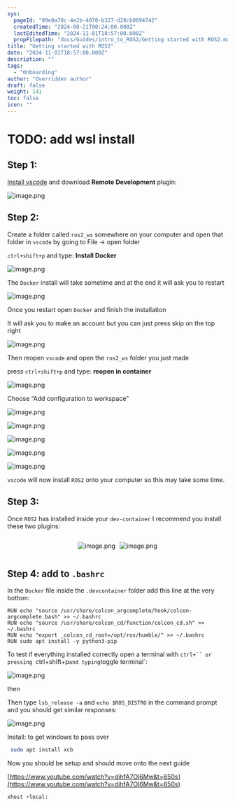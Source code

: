 ```yaml
---
sys:
  pageId: "89e0a78c-4e2b-4070-b327-d28cb0694742"
  createdTime: "2024-08-21T00:24:00.000Z"
  lastEditedTime: "2024-11-01T18:57:00.000Z"
  propFilepath: "docs/Guides/intro_to_ROS2/Getting started with ROS2.md"
title: "Getting started with ROS2"
date: "2024-11-01T18:57:00.000Z"
description: ""
tags:
  - "Onboarding"
author: "Overridden author"
draft: false
weight: 141
toc: false
icon: ""
---
```


# TODO: add wsl install

## Step 1:

[Install vscode](https://code.visualstudio.com/download) and download **Remote Development** plugin:

![image.png](https://prod-files-secure.s3.us-west-2.amazonaws.com/d518164a-d88e-44d1-a4ee-3adb3bd8bce0/efb52993-1881-4a40-b95e-6f020334f022/image.png?X-Amz-Algorithm=AWS4-HMAC-SHA256&X-Amz-Content-Sha256=UNSIGNED-PAYLOAD&X-Amz-Credential=ASIAZI2LB466UWT56PNX%2F20250206%2Fus-west-2%2Fs3%2Faws4_request&X-Amz-Date=20250206T110116Z&X-Amz-Expires=3600&X-Amz-Security-Token=IQoJb3JpZ2luX2VjEEEaCXVzLXdlc3QtMiJHMEUCIDQbQz4sqK75solkK7xHve0%2Bm88oqmOgT3Zs%2F6yGg9cZAiEA6AoRajyRsh0Q1lcZOiOKhjc3ikAOjPIHDiEJkWPOtw0q%2FwMIWhAAGgw2Mzc0MjMxODM4MDUiDPsixo0wZgsjynAJSircAzvVG8YC%2BXe5hIPL7t%2FQ88CLEJZLK4gumAsMVB4dUgb50METopmGSyupPWRTRg4xMJBV0eCWxrQ2smZG0%2Ff%2FccUkozzwfW7AJbxow0BmMM%2Ft2CJeUpxvuoyI3MtL3ugJGh8y1UbxPgGX8%2FWafhJYFZakI%2B%2Fa4QJahGqwKdBe7sk8qrg39gkI%2FjTnyPcInxyL7IVUUAKVOteYSxwmFeV0qxZmTK8b4jU%2BxsVxs3oxTkUJSr7BAkSTWGt5WUxu7UGI1mEIlGhPRLQjrI7w6DIXCWzBJF4PLdk6%2FeA3cxN2hxtW2s7DSXJZnR9I1zJmCHEhVg66BJqcwRVMtUbBxP96igj%2FFelHHq7k%2FM7iOMupCAkoB44n6B2zQsJGjlYRaLyEazf6eHx4C8BAAG6hT%2FR9wxS6hTPYFo7q43hD0LkTclWJCyYUaW6S%2BzTI3I4axN3XI%2BGV1fIHZvZjd95vUrwN7O3OPYn%2BQ1RXll3d21av219yrek9gZNLWMIn8KEmim1jdeaw4fnIE7q1vMTPZ5z328EESK0imGmyFNVdLO1AXML9NFQzmMihVnArqdpvHEf3%2FkXsPY3dhUieqCrQKfq9K3HZUQgBFdBOa9AU9wzuW%2FaWPHbBHmsnZjVsRTQqMI%2Ftkb0GOqUBhm2%2FwrvFwY%2FHc4NWKPC%2F%2F5FhKYUKQv4VM2LhbPF8lpIqyV2XE%2FM2j8T36zvjQhWuqHjGuhkWeyKxIM3elSJA2PT1lkBJVzuyKW3bHJospDv01f1iTM%2FsBpiFKZ9WstQbt6j10DuNnt2zXMHYIT796Wyv8Tm2a4NIdLeukFS5sFMX38LXFt8BVIqFbFwFJeXrTCOCyr6mDvU1P6UX%2Fg3gvH%2BUv11H&X-Amz-Signature=8a93c641ce8bd98b45d0a4642367f51103fb6f7f6a9040bb98216cf6cdf4e5c9&X-Amz-SignedHeaders=host&x-id=GetObject)

## Step 2:

Create a folder called `ros2_ws` somewhere on your computer and open that folder in `vscode` by going to File → open folder 

`ctrl+shift+p` and type: **Install Docker**

![image.png](https://prod-files-secure.s3.us-west-2.amazonaws.com/d518164a-d88e-44d1-a4ee-3adb3bd8bce0/2269dc0e-1cd5-47ff-bceb-c04ad9b2eab0/image.png?X-Amz-Algorithm=AWS4-HMAC-SHA256&X-Amz-Content-Sha256=UNSIGNED-PAYLOAD&X-Amz-Credential=ASIAZI2LB466UWT56PNX%2F20250206%2Fus-west-2%2Fs3%2Faws4_request&X-Amz-Date=20250206T110116Z&X-Amz-Expires=3600&X-Amz-Security-Token=IQoJb3JpZ2luX2VjEEEaCXVzLXdlc3QtMiJHMEUCIDQbQz4sqK75solkK7xHve0%2Bm88oqmOgT3Zs%2F6yGg9cZAiEA6AoRajyRsh0Q1lcZOiOKhjc3ikAOjPIHDiEJkWPOtw0q%2FwMIWhAAGgw2Mzc0MjMxODM4MDUiDPsixo0wZgsjynAJSircAzvVG8YC%2BXe5hIPL7t%2FQ88CLEJZLK4gumAsMVB4dUgb50METopmGSyupPWRTRg4xMJBV0eCWxrQ2smZG0%2Ff%2FccUkozzwfW7AJbxow0BmMM%2Ft2CJeUpxvuoyI3MtL3ugJGh8y1UbxPgGX8%2FWafhJYFZakI%2B%2Fa4QJahGqwKdBe7sk8qrg39gkI%2FjTnyPcInxyL7IVUUAKVOteYSxwmFeV0qxZmTK8b4jU%2BxsVxs3oxTkUJSr7BAkSTWGt5WUxu7UGI1mEIlGhPRLQjrI7w6DIXCWzBJF4PLdk6%2FeA3cxN2hxtW2s7DSXJZnR9I1zJmCHEhVg66BJqcwRVMtUbBxP96igj%2FFelHHq7k%2FM7iOMupCAkoB44n6B2zQsJGjlYRaLyEazf6eHx4C8BAAG6hT%2FR9wxS6hTPYFo7q43hD0LkTclWJCyYUaW6S%2BzTI3I4axN3XI%2BGV1fIHZvZjd95vUrwN7O3OPYn%2BQ1RXll3d21av219yrek9gZNLWMIn8KEmim1jdeaw4fnIE7q1vMTPZ5z328EESK0imGmyFNVdLO1AXML9NFQzmMihVnArqdpvHEf3%2FkXsPY3dhUieqCrQKfq9K3HZUQgBFdBOa9AU9wzuW%2FaWPHbBHmsnZjVsRTQqMI%2Ftkb0GOqUBhm2%2FwrvFwY%2FHc4NWKPC%2F%2F5FhKYUKQv4VM2LhbPF8lpIqyV2XE%2FM2j8T36zvjQhWuqHjGuhkWeyKxIM3elSJA2PT1lkBJVzuyKW3bHJospDv01f1iTM%2FsBpiFKZ9WstQbt6j10DuNnt2zXMHYIT796Wyv8Tm2a4NIdLeukFS5sFMX38LXFt8BVIqFbFwFJeXrTCOCyr6mDvU1P6UX%2Fg3gvH%2BUv11H&X-Amz-Signature=54d95bbb259e315fd0a7dfdec558b01d3f2c6c8bdec1b0c0a32610960b2e88ef&X-Amz-SignedHeaders=host&x-id=GetObject)

The `Docker` install will take sometime and at the end it will ask you to restart

![image.png](https://prod-files-secure.s3.us-west-2.amazonaws.com/d518164a-d88e-44d1-a4ee-3adb3bd8bce0/ed233f78-be33-4b1f-b89c-9c346c0e961e/image.png?X-Amz-Algorithm=AWS4-HMAC-SHA256&X-Amz-Content-Sha256=UNSIGNED-PAYLOAD&X-Amz-Credential=ASIAZI2LB466UWT56PNX%2F20250206%2Fus-west-2%2Fs3%2Faws4_request&X-Amz-Date=20250206T110116Z&X-Amz-Expires=3600&X-Amz-Security-Token=IQoJb3JpZ2luX2VjEEEaCXVzLXdlc3QtMiJHMEUCIDQbQz4sqK75solkK7xHve0%2Bm88oqmOgT3Zs%2F6yGg9cZAiEA6AoRajyRsh0Q1lcZOiOKhjc3ikAOjPIHDiEJkWPOtw0q%2FwMIWhAAGgw2Mzc0MjMxODM4MDUiDPsixo0wZgsjynAJSircAzvVG8YC%2BXe5hIPL7t%2FQ88CLEJZLK4gumAsMVB4dUgb50METopmGSyupPWRTRg4xMJBV0eCWxrQ2smZG0%2Ff%2FccUkozzwfW7AJbxow0BmMM%2Ft2CJeUpxvuoyI3MtL3ugJGh8y1UbxPgGX8%2FWafhJYFZakI%2B%2Fa4QJahGqwKdBe7sk8qrg39gkI%2FjTnyPcInxyL7IVUUAKVOteYSxwmFeV0qxZmTK8b4jU%2BxsVxs3oxTkUJSr7BAkSTWGt5WUxu7UGI1mEIlGhPRLQjrI7w6DIXCWzBJF4PLdk6%2FeA3cxN2hxtW2s7DSXJZnR9I1zJmCHEhVg66BJqcwRVMtUbBxP96igj%2FFelHHq7k%2FM7iOMupCAkoB44n6B2zQsJGjlYRaLyEazf6eHx4C8BAAG6hT%2FR9wxS6hTPYFo7q43hD0LkTclWJCyYUaW6S%2BzTI3I4axN3XI%2BGV1fIHZvZjd95vUrwN7O3OPYn%2BQ1RXll3d21av219yrek9gZNLWMIn8KEmim1jdeaw4fnIE7q1vMTPZ5z328EESK0imGmyFNVdLO1AXML9NFQzmMihVnArqdpvHEf3%2FkXsPY3dhUieqCrQKfq9K3HZUQgBFdBOa9AU9wzuW%2FaWPHbBHmsnZjVsRTQqMI%2Ftkb0GOqUBhm2%2FwrvFwY%2FHc4NWKPC%2F%2F5FhKYUKQv4VM2LhbPF8lpIqyV2XE%2FM2j8T36zvjQhWuqHjGuhkWeyKxIM3elSJA2PT1lkBJVzuyKW3bHJospDv01f1iTM%2FsBpiFKZ9WstQbt6j10DuNnt2zXMHYIT796Wyv8Tm2a4NIdLeukFS5sFMX38LXFt8BVIqFbFwFJeXrTCOCyr6mDvU1P6UX%2Fg3gvH%2BUv11H&X-Amz-Signature=6f04ddd1b77d59d082ae083ce4d3c2e4119e6aa9a4acd204d1dd54483a5f854d&X-Amz-SignedHeaders=host&x-id=GetObject)

Once you restart open `Docker` and finish the installation

It will ask you to make an account but you can just press skip on the top right

![image.png](https://prod-files-secure.s3.us-west-2.amazonaws.com/d518164a-d88e-44d1-a4ee-3adb3bd8bce0/21010ad9-1659-4fd9-9f59-9932a09b2a3d/image.png?X-Amz-Algorithm=AWS4-HMAC-SHA256&X-Amz-Content-Sha256=UNSIGNED-PAYLOAD&X-Amz-Credential=ASIAZI2LB466UWT56PNX%2F20250206%2Fus-west-2%2Fs3%2Faws4_request&X-Amz-Date=20250206T110116Z&X-Amz-Expires=3600&X-Amz-Security-Token=IQoJb3JpZ2luX2VjEEEaCXVzLXdlc3QtMiJHMEUCIDQbQz4sqK75solkK7xHve0%2Bm88oqmOgT3Zs%2F6yGg9cZAiEA6AoRajyRsh0Q1lcZOiOKhjc3ikAOjPIHDiEJkWPOtw0q%2FwMIWhAAGgw2Mzc0MjMxODM4MDUiDPsixo0wZgsjynAJSircAzvVG8YC%2BXe5hIPL7t%2FQ88CLEJZLK4gumAsMVB4dUgb50METopmGSyupPWRTRg4xMJBV0eCWxrQ2smZG0%2Ff%2FccUkozzwfW7AJbxow0BmMM%2Ft2CJeUpxvuoyI3MtL3ugJGh8y1UbxPgGX8%2FWafhJYFZakI%2B%2Fa4QJahGqwKdBe7sk8qrg39gkI%2FjTnyPcInxyL7IVUUAKVOteYSxwmFeV0qxZmTK8b4jU%2BxsVxs3oxTkUJSr7BAkSTWGt5WUxu7UGI1mEIlGhPRLQjrI7w6DIXCWzBJF4PLdk6%2FeA3cxN2hxtW2s7DSXJZnR9I1zJmCHEhVg66BJqcwRVMtUbBxP96igj%2FFelHHq7k%2FM7iOMupCAkoB44n6B2zQsJGjlYRaLyEazf6eHx4C8BAAG6hT%2FR9wxS6hTPYFo7q43hD0LkTclWJCyYUaW6S%2BzTI3I4axN3XI%2BGV1fIHZvZjd95vUrwN7O3OPYn%2BQ1RXll3d21av219yrek9gZNLWMIn8KEmim1jdeaw4fnIE7q1vMTPZ5z328EESK0imGmyFNVdLO1AXML9NFQzmMihVnArqdpvHEf3%2FkXsPY3dhUieqCrQKfq9K3HZUQgBFdBOa9AU9wzuW%2FaWPHbBHmsnZjVsRTQqMI%2Ftkb0GOqUBhm2%2FwrvFwY%2FHc4NWKPC%2F%2F5FhKYUKQv4VM2LhbPF8lpIqyV2XE%2FM2j8T36zvjQhWuqHjGuhkWeyKxIM3elSJA2PT1lkBJVzuyKW3bHJospDv01f1iTM%2FsBpiFKZ9WstQbt6j10DuNnt2zXMHYIT796Wyv8Tm2a4NIdLeukFS5sFMX38LXFt8BVIqFbFwFJeXrTCOCyr6mDvU1P6UX%2Fg3gvH%2BUv11H&X-Amz-Signature=066a58e7f0a3a5cec279f1d0062d8fcad966f48ef6f672dd2335daaca0b7786e&X-Amz-SignedHeaders=host&x-id=GetObject)

Then reopen `vscode` and open the `ros2_ws` folder you just made

press `ctrl+shift+p` and type: **reopen in container**

![image.png](https://prod-files-secure.s3.us-west-2.amazonaws.com/d518164a-d88e-44d1-a4ee-3adb3bd8bce0/4e93b8c2-41ad-488c-8095-c74205196118/image.png?X-Amz-Algorithm=AWS4-HMAC-SHA256&X-Amz-Content-Sha256=UNSIGNED-PAYLOAD&X-Amz-Credential=ASIAZI2LB466UWT56PNX%2F20250206%2Fus-west-2%2Fs3%2Faws4_request&X-Amz-Date=20250206T110116Z&X-Amz-Expires=3600&X-Amz-Security-Token=IQoJb3JpZ2luX2VjEEEaCXVzLXdlc3QtMiJHMEUCIDQbQz4sqK75solkK7xHve0%2Bm88oqmOgT3Zs%2F6yGg9cZAiEA6AoRajyRsh0Q1lcZOiOKhjc3ikAOjPIHDiEJkWPOtw0q%2FwMIWhAAGgw2Mzc0MjMxODM4MDUiDPsixo0wZgsjynAJSircAzvVG8YC%2BXe5hIPL7t%2FQ88CLEJZLK4gumAsMVB4dUgb50METopmGSyupPWRTRg4xMJBV0eCWxrQ2smZG0%2Ff%2FccUkozzwfW7AJbxow0BmMM%2Ft2CJeUpxvuoyI3MtL3ugJGh8y1UbxPgGX8%2FWafhJYFZakI%2B%2Fa4QJahGqwKdBe7sk8qrg39gkI%2FjTnyPcInxyL7IVUUAKVOteYSxwmFeV0qxZmTK8b4jU%2BxsVxs3oxTkUJSr7BAkSTWGt5WUxu7UGI1mEIlGhPRLQjrI7w6DIXCWzBJF4PLdk6%2FeA3cxN2hxtW2s7DSXJZnR9I1zJmCHEhVg66BJqcwRVMtUbBxP96igj%2FFelHHq7k%2FM7iOMupCAkoB44n6B2zQsJGjlYRaLyEazf6eHx4C8BAAG6hT%2FR9wxS6hTPYFo7q43hD0LkTclWJCyYUaW6S%2BzTI3I4axN3XI%2BGV1fIHZvZjd95vUrwN7O3OPYn%2BQ1RXll3d21av219yrek9gZNLWMIn8KEmim1jdeaw4fnIE7q1vMTPZ5z328EESK0imGmyFNVdLO1AXML9NFQzmMihVnArqdpvHEf3%2FkXsPY3dhUieqCrQKfq9K3HZUQgBFdBOa9AU9wzuW%2FaWPHbBHmsnZjVsRTQqMI%2Ftkb0GOqUBhm2%2FwrvFwY%2FHc4NWKPC%2F%2F5FhKYUKQv4VM2LhbPF8lpIqyV2XE%2FM2j8T36zvjQhWuqHjGuhkWeyKxIM3elSJA2PT1lkBJVzuyKW3bHJospDv01f1iTM%2FsBpiFKZ9WstQbt6j10DuNnt2zXMHYIT796Wyv8Tm2a4NIdLeukFS5sFMX38LXFt8BVIqFbFwFJeXrTCOCyr6mDvU1P6UX%2Fg3gvH%2BUv11H&X-Amz-Signature=fca14a34b1a2e4a1921cbae0ba5bd494b1e1c33eaef7534bf9dc28c1e07781ca&X-Amz-SignedHeaders=host&x-id=GetObject)

Choose “Add configuration to workspace”

![image.png](https://prod-files-secure.s3.us-west-2.amazonaws.com/d518164a-d88e-44d1-a4ee-3adb3bd8bce0/9560b282-5060-4989-ba37-97e7b2c22476/image.png?X-Amz-Algorithm=AWS4-HMAC-SHA256&X-Amz-Content-Sha256=UNSIGNED-PAYLOAD&X-Amz-Credential=ASIAZI2LB466UWT56PNX%2F20250206%2Fus-west-2%2Fs3%2Faws4_request&X-Amz-Date=20250206T110116Z&X-Amz-Expires=3600&X-Amz-Security-Token=IQoJb3JpZ2luX2VjEEEaCXVzLXdlc3QtMiJHMEUCIDQbQz4sqK75solkK7xHve0%2Bm88oqmOgT3Zs%2F6yGg9cZAiEA6AoRajyRsh0Q1lcZOiOKhjc3ikAOjPIHDiEJkWPOtw0q%2FwMIWhAAGgw2Mzc0MjMxODM4MDUiDPsixo0wZgsjynAJSircAzvVG8YC%2BXe5hIPL7t%2FQ88CLEJZLK4gumAsMVB4dUgb50METopmGSyupPWRTRg4xMJBV0eCWxrQ2smZG0%2Ff%2FccUkozzwfW7AJbxow0BmMM%2Ft2CJeUpxvuoyI3MtL3ugJGh8y1UbxPgGX8%2FWafhJYFZakI%2B%2Fa4QJahGqwKdBe7sk8qrg39gkI%2FjTnyPcInxyL7IVUUAKVOteYSxwmFeV0qxZmTK8b4jU%2BxsVxs3oxTkUJSr7BAkSTWGt5WUxu7UGI1mEIlGhPRLQjrI7w6DIXCWzBJF4PLdk6%2FeA3cxN2hxtW2s7DSXJZnR9I1zJmCHEhVg66BJqcwRVMtUbBxP96igj%2FFelHHq7k%2FM7iOMupCAkoB44n6B2zQsJGjlYRaLyEazf6eHx4C8BAAG6hT%2FR9wxS6hTPYFo7q43hD0LkTclWJCyYUaW6S%2BzTI3I4axN3XI%2BGV1fIHZvZjd95vUrwN7O3OPYn%2BQ1RXll3d21av219yrek9gZNLWMIn8KEmim1jdeaw4fnIE7q1vMTPZ5z328EESK0imGmyFNVdLO1AXML9NFQzmMihVnArqdpvHEf3%2FkXsPY3dhUieqCrQKfq9K3HZUQgBFdBOa9AU9wzuW%2FaWPHbBHmsnZjVsRTQqMI%2Ftkb0GOqUBhm2%2FwrvFwY%2FHc4NWKPC%2F%2F5FhKYUKQv4VM2LhbPF8lpIqyV2XE%2FM2j8T36zvjQhWuqHjGuhkWeyKxIM3elSJA2PT1lkBJVzuyKW3bHJospDv01f1iTM%2FsBpiFKZ9WstQbt6j10DuNnt2zXMHYIT796Wyv8Tm2a4NIdLeukFS5sFMX38LXFt8BVIqFbFwFJeXrTCOCyr6mDvU1P6UX%2Fg3gvH%2BUv11H&X-Amz-Signature=6c653cbf0498bca9ce870280586869092ddac87e2736dd8701470a3070550e57&X-Amz-SignedHeaders=host&x-id=GetObject)

![image.png](https://prod-files-secure.s3.us-west-2.amazonaws.com/d518164a-d88e-44d1-a4ee-3adb3bd8bce0/2ee63f81-886b-48e8-a553-dc6e5eac99e4/image.png?X-Amz-Algorithm=AWS4-HMAC-SHA256&X-Amz-Content-Sha256=UNSIGNED-PAYLOAD&X-Amz-Credential=ASIAZI2LB466UWT56PNX%2F20250206%2Fus-west-2%2Fs3%2Faws4_request&X-Amz-Date=20250206T110116Z&X-Amz-Expires=3600&X-Amz-Security-Token=IQoJb3JpZ2luX2VjEEEaCXVzLXdlc3QtMiJHMEUCIDQbQz4sqK75solkK7xHve0%2Bm88oqmOgT3Zs%2F6yGg9cZAiEA6AoRajyRsh0Q1lcZOiOKhjc3ikAOjPIHDiEJkWPOtw0q%2FwMIWhAAGgw2Mzc0MjMxODM4MDUiDPsixo0wZgsjynAJSircAzvVG8YC%2BXe5hIPL7t%2FQ88CLEJZLK4gumAsMVB4dUgb50METopmGSyupPWRTRg4xMJBV0eCWxrQ2smZG0%2Ff%2FccUkozzwfW7AJbxow0BmMM%2Ft2CJeUpxvuoyI3MtL3ugJGh8y1UbxPgGX8%2FWafhJYFZakI%2B%2Fa4QJahGqwKdBe7sk8qrg39gkI%2FjTnyPcInxyL7IVUUAKVOteYSxwmFeV0qxZmTK8b4jU%2BxsVxs3oxTkUJSr7BAkSTWGt5WUxu7UGI1mEIlGhPRLQjrI7w6DIXCWzBJF4PLdk6%2FeA3cxN2hxtW2s7DSXJZnR9I1zJmCHEhVg66BJqcwRVMtUbBxP96igj%2FFelHHq7k%2FM7iOMupCAkoB44n6B2zQsJGjlYRaLyEazf6eHx4C8BAAG6hT%2FR9wxS6hTPYFo7q43hD0LkTclWJCyYUaW6S%2BzTI3I4axN3XI%2BGV1fIHZvZjd95vUrwN7O3OPYn%2BQ1RXll3d21av219yrek9gZNLWMIn8KEmim1jdeaw4fnIE7q1vMTPZ5z328EESK0imGmyFNVdLO1AXML9NFQzmMihVnArqdpvHEf3%2FkXsPY3dhUieqCrQKfq9K3HZUQgBFdBOa9AU9wzuW%2FaWPHbBHmsnZjVsRTQqMI%2Ftkb0GOqUBhm2%2FwrvFwY%2FHc4NWKPC%2F%2F5FhKYUKQv4VM2LhbPF8lpIqyV2XE%2FM2j8T36zvjQhWuqHjGuhkWeyKxIM3elSJA2PT1lkBJVzuyKW3bHJospDv01f1iTM%2FsBpiFKZ9WstQbt6j10DuNnt2zXMHYIT796Wyv8Tm2a4NIdLeukFS5sFMX38LXFt8BVIqFbFwFJeXrTCOCyr6mDvU1P6UX%2Fg3gvH%2BUv11H&X-Amz-Signature=3a962466e8c5c59c8dd15498895f46302aaf797256bafbe83499c770bd92c56a&X-Amz-SignedHeaders=host&x-id=GetObject)

![image.png](https://prod-files-secure.s3.us-west-2.amazonaws.com/d518164a-d88e-44d1-a4ee-3adb3bd8bce0/ae1580b2-b048-407e-aed9-b584224a7a04/image.png?X-Amz-Algorithm=AWS4-HMAC-SHA256&X-Amz-Content-Sha256=UNSIGNED-PAYLOAD&X-Amz-Credential=ASIAZI2LB466UWT56PNX%2F20250206%2Fus-west-2%2Fs3%2Faws4_request&X-Amz-Date=20250206T110116Z&X-Amz-Expires=3600&X-Amz-Security-Token=IQoJb3JpZ2luX2VjEEEaCXVzLXdlc3QtMiJHMEUCIDQbQz4sqK75solkK7xHve0%2Bm88oqmOgT3Zs%2F6yGg9cZAiEA6AoRajyRsh0Q1lcZOiOKhjc3ikAOjPIHDiEJkWPOtw0q%2FwMIWhAAGgw2Mzc0MjMxODM4MDUiDPsixo0wZgsjynAJSircAzvVG8YC%2BXe5hIPL7t%2FQ88CLEJZLK4gumAsMVB4dUgb50METopmGSyupPWRTRg4xMJBV0eCWxrQ2smZG0%2Ff%2FccUkozzwfW7AJbxow0BmMM%2Ft2CJeUpxvuoyI3MtL3ugJGh8y1UbxPgGX8%2FWafhJYFZakI%2B%2Fa4QJahGqwKdBe7sk8qrg39gkI%2FjTnyPcInxyL7IVUUAKVOteYSxwmFeV0qxZmTK8b4jU%2BxsVxs3oxTkUJSr7BAkSTWGt5WUxu7UGI1mEIlGhPRLQjrI7w6DIXCWzBJF4PLdk6%2FeA3cxN2hxtW2s7DSXJZnR9I1zJmCHEhVg66BJqcwRVMtUbBxP96igj%2FFelHHq7k%2FM7iOMupCAkoB44n6B2zQsJGjlYRaLyEazf6eHx4C8BAAG6hT%2FR9wxS6hTPYFo7q43hD0LkTclWJCyYUaW6S%2BzTI3I4axN3XI%2BGV1fIHZvZjd95vUrwN7O3OPYn%2BQ1RXll3d21av219yrek9gZNLWMIn8KEmim1jdeaw4fnIE7q1vMTPZ5z328EESK0imGmyFNVdLO1AXML9NFQzmMihVnArqdpvHEf3%2FkXsPY3dhUieqCrQKfq9K3HZUQgBFdBOa9AU9wzuW%2FaWPHbBHmsnZjVsRTQqMI%2Ftkb0GOqUBhm2%2FwrvFwY%2FHc4NWKPC%2F%2F5FhKYUKQv4VM2LhbPF8lpIqyV2XE%2FM2j8T36zvjQhWuqHjGuhkWeyKxIM3elSJA2PT1lkBJVzuyKW3bHJospDv01f1iTM%2FsBpiFKZ9WstQbt6j10DuNnt2zXMHYIT796Wyv8Tm2a4NIdLeukFS5sFMX38LXFt8BVIqFbFwFJeXrTCOCyr6mDvU1P6UX%2Fg3gvH%2BUv11H&X-Amz-Signature=3ab6839bc78193e4fc312f9251cb9f3579f4c65dbe48e6f6a9bc9c11118f04fc&X-Amz-SignedHeaders=host&x-id=GetObject)

![image.png](https://prod-files-secure.s3.us-west-2.amazonaws.com/d518164a-d88e-44d1-a4ee-3adb3bd8bce0/53255b28-f75e-430f-b9e3-c0ac8577e42b/image.png?X-Amz-Algorithm=AWS4-HMAC-SHA256&X-Amz-Content-Sha256=UNSIGNED-PAYLOAD&X-Amz-Credential=ASIAZI2LB466UWT56PNX%2F20250206%2Fus-west-2%2Fs3%2Faws4_request&X-Amz-Date=20250206T110116Z&X-Amz-Expires=3600&X-Amz-Security-Token=IQoJb3JpZ2luX2VjEEEaCXVzLXdlc3QtMiJHMEUCIDQbQz4sqK75solkK7xHve0%2Bm88oqmOgT3Zs%2F6yGg9cZAiEA6AoRajyRsh0Q1lcZOiOKhjc3ikAOjPIHDiEJkWPOtw0q%2FwMIWhAAGgw2Mzc0MjMxODM4MDUiDPsixo0wZgsjynAJSircAzvVG8YC%2BXe5hIPL7t%2FQ88CLEJZLK4gumAsMVB4dUgb50METopmGSyupPWRTRg4xMJBV0eCWxrQ2smZG0%2Ff%2FccUkozzwfW7AJbxow0BmMM%2Ft2CJeUpxvuoyI3MtL3ugJGh8y1UbxPgGX8%2FWafhJYFZakI%2B%2Fa4QJahGqwKdBe7sk8qrg39gkI%2FjTnyPcInxyL7IVUUAKVOteYSxwmFeV0qxZmTK8b4jU%2BxsVxs3oxTkUJSr7BAkSTWGt5WUxu7UGI1mEIlGhPRLQjrI7w6DIXCWzBJF4PLdk6%2FeA3cxN2hxtW2s7DSXJZnR9I1zJmCHEhVg66BJqcwRVMtUbBxP96igj%2FFelHHq7k%2FM7iOMupCAkoB44n6B2zQsJGjlYRaLyEazf6eHx4C8BAAG6hT%2FR9wxS6hTPYFo7q43hD0LkTclWJCyYUaW6S%2BzTI3I4axN3XI%2BGV1fIHZvZjd95vUrwN7O3OPYn%2BQ1RXll3d21av219yrek9gZNLWMIn8KEmim1jdeaw4fnIE7q1vMTPZ5z328EESK0imGmyFNVdLO1AXML9NFQzmMihVnArqdpvHEf3%2FkXsPY3dhUieqCrQKfq9K3HZUQgBFdBOa9AU9wzuW%2FaWPHbBHmsnZjVsRTQqMI%2Ftkb0GOqUBhm2%2FwrvFwY%2FHc4NWKPC%2F%2F5FhKYUKQv4VM2LhbPF8lpIqyV2XE%2FM2j8T36zvjQhWuqHjGuhkWeyKxIM3elSJA2PT1lkBJVzuyKW3bHJospDv01f1iTM%2FsBpiFKZ9WstQbt6j10DuNnt2zXMHYIT796Wyv8Tm2a4NIdLeukFS5sFMX38LXFt8BVIqFbFwFJeXrTCOCyr6mDvU1P6UX%2Fg3gvH%2BUv11H&X-Amz-Signature=74c0ed4832ab95a71dc9fe4aff014b32b08fa94c91459e2f925fdb5c3486bfca&X-Amz-SignedHeaders=host&x-id=GetObject)

![image.png](https://prod-files-secure.s3.us-west-2.amazonaws.com/d518164a-d88e-44d1-a4ee-3adb3bd8bce0/7c562767-5af9-4ffb-97d1-327bcdf4ee00/image.png?X-Amz-Algorithm=AWS4-HMAC-SHA256&X-Amz-Content-Sha256=UNSIGNED-PAYLOAD&X-Amz-Credential=ASIAZI2LB466UWT56PNX%2F20250206%2Fus-west-2%2Fs3%2Faws4_request&X-Amz-Date=20250206T110116Z&X-Amz-Expires=3600&X-Amz-Security-Token=IQoJb3JpZ2luX2VjEEEaCXVzLXdlc3QtMiJHMEUCIDQbQz4sqK75solkK7xHve0%2Bm88oqmOgT3Zs%2F6yGg9cZAiEA6AoRajyRsh0Q1lcZOiOKhjc3ikAOjPIHDiEJkWPOtw0q%2FwMIWhAAGgw2Mzc0MjMxODM4MDUiDPsixo0wZgsjynAJSircAzvVG8YC%2BXe5hIPL7t%2FQ88CLEJZLK4gumAsMVB4dUgb50METopmGSyupPWRTRg4xMJBV0eCWxrQ2smZG0%2Ff%2FccUkozzwfW7AJbxow0BmMM%2Ft2CJeUpxvuoyI3MtL3ugJGh8y1UbxPgGX8%2FWafhJYFZakI%2B%2Fa4QJahGqwKdBe7sk8qrg39gkI%2FjTnyPcInxyL7IVUUAKVOteYSxwmFeV0qxZmTK8b4jU%2BxsVxs3oxTkUJSr7BAkSTWGt5WUxu7UGI1mEIlGhPRLQjrI7w6DIXCWzBJF4PLdk6%2FeA3cxN2hxtW2s7DSXJZnR9I1zJmCHEhVg66BJqcwRVMtUbBxP96igj%2FFelHHq7k%2FM7iOMupCAkoB44n6B2zQsJGjlYRaLyEazf6eHx4C8BAAG6hT%2FR9wxS6hTPYFo7q43hD0LkTclWJCyYUaW6S%2BzTI3I4axN3XI%2BGV1fIHZvZjd95vUrwN7O3OPYn%2BQ1RXll3d21av219yrek9gZNLWMIn8KEmim1jdeaw4fnIE7q1vMTPZ5z328EESK0imGmyFNVdLO1AXML9NFQzmMihVnArqdpvHEf3%2FkXsPY3dhUieqCrQKfq9K3HZUQgBFdBOa9AU9wzuW%2FaWPHbBHmsnZjVsRTQqMI%2Ftkb0GOqUBhm2%2FwrvFwY%2FHc4NWKPC%2F%2F5FhKYUKQv4VM2LhbPF8lpIqyV2XE%2FM2j8T36zvjQhWuqHjGuhkWeyKxIM3elSJA2PT1lkBJVzuyKW3bHJospDv01f1iTM%2FsBpiFKZ9WstQbt6j10DuNnt2zXMHYIT796Wyv8Tm2a4NIdLeukFS5sFMX38LXFt8BVIqFbFwFJeXrTCOCyr6mDvU1P6UX%2Fg3gvH%2BUv11H&X-Amz-Signature=3d4b2bf2f68432b19dc4bf2e079aac1a3d7e1f01cc6b0974718995289140fb1a&X-Amz-SignedHeaders=host&x-id=GetObject)

`vscode` will now install `ROS2` onto your computer so this may take some time.

## Step 3:

Once `ROS2` has installed inside your `dev-container` I recommend you install these two plugins:

<div style="display: flex;flex-direction: row; column-gap:10px; max-width: 630px;justify-content: center;">
<div>

![image.png](https://prod-files-secure.s3.us-west-2.amazonaws.com/d518164a-d88e-44d1-a4ee-3adb3bd8bce0/3fc3d550-5a54-4ba1-ba6b-faa01cdb7369/image.png?X-Amz-Algorithm=AWS4-HMAC-SHA256&X-Amz-Content-Sha256=UNSIGNED-PAYLOAD&X-Amz-Credential=ASIAZI2LB46647FS4VP6%2F20250206%2Fus-west-2%2Fs3%2Faws4_request&X-Amz-Date=20250206T110118Z&X-Amz-Expires=3600&X-Amz-Security-Token=IQoJb3JpZ2luX2VjEEEaCXVzLXdlc3QtMiJGMEQCIEZF248tbpwpAAfCAWUgAPTaUqog8728izhVlAvnwNkBAiAccopSI%2FV3C4Ph%2B0l62UDPnlrFU22WlR8AdxV154U4OSr%2FAwhaEAAaDDYzNzQyMzE4MzgwNSIM3cWIFUFTvg3rUEDTKtwDSYMr61HDEQCdL67X5gg3CT2bK75FrXdTOY3WX0wjt3nxn6OKJa53I3BtZfH5RS%2Fy0h6g9xKxKF3Jvesp%2BiIV3ylSDMcV1LZo8C4ilwiu%2F0m8%2FnOFQ2awyPYRr8Mocl6jA%2FzlCKfLkaTHwQnAmBgqyJhxQ8olowhHlDl0M8CgwGMQphv4JY0xlrYwoUF6RLzp%2FIaicUtLkI0W89llQGI%2BrN4GQtNxrcqhbn90krUFMhAyZgFMiJ9IAhUnDXHjwaaqXXlrQHPvkila80rsIde8ynkmtoIczll3a44iP16Bjmpc0kEGbwWdxXfOfX44jFxDXVPJF0VPt8T8dLNzUhvjNsulo6%2FvTxxUVNMnpBSenZa6%2F17EXbTDZ0hYKxRg3jSQOzadVRoFx8knLV%2Fh%2BhD4IaXzT%2F%2Bj9verplMkVM0o4pIqNdwJpjNFGy0e%2FM7Pfi3bsa3xLgtEZifCNu0XYgliGdqOVpU53WUYzzj%2B8SzU0HlXEqYMxDlgymJ9%2BZaAPs5bwOAi6ZU105B1wLvJrpxyTsGIe2eJrWQDTPUdLtAHrlv09E4rlbEs4%2FQw7YcTa08TIRnst%2FUkLa5AK3EbSOUsduUOkqGRqhfGTWNRqCpNvFDaKX6Zbrau0zDkTkowhO2RvQY6pgE2PiRtO9Y%2BTh29xhdMuogl3HWvsXJb0tPqIAwT7TgLHSqG8YAwClFJUry728KEqbF1TZyrbm%2B8ugKRd7GUGlOFlYe%2Fr5zw0BxDaEaa%2FoKwUeE9kGK6l6PB6V36Yl6bjWljP%2BTpVBVtTfiG3d3d8D8gsH22g2OKskpT6KBPBkWbsP2H6wI2JNGXVb%2BW82G%2BayuzIB4sjo2iArOZHkjArHKeK1ZLpu72&X-Amz-Signature=e2acb15501375b26c2637fe6f0dce409c01ac1af7d7384ca33769eb0d441e900&X-Amz-SignedHeaders=host&x-id=GetObject)

</div>
<div>

![image.png](https://prod-files-secure.s3.us-west-2.amazonaws.com/d518164a-d88e-44d1-a4ee-3adb3bd8bce0/d994cc66-13c2-4093-a5a3-f84cf4601a82/image.png?X-Amz-Algorithm=AWS4-HMAC-SHA256&X-Amz-Content-Sha256=UNSIGNED-PAYLOAD&X-Amz-Credential=ASIAZI2LB466QUMZ46MU%2F20250206%2Fus-west-2%2Fs3%2Faws4_request&X-Amz-Date=20250206T110119Z&X-Amz-Expires=3600&X-Amz-Security-Token=IQoJb3JpZ2luX2VjEEEaCXVzLXdlc3QtMiJHMEUCIFoIWz0Zxhsa0RhLMwCbbrx9rZuTGsRc3N1SaPrOEocNAiEAnbRWwV3CtJKNXCYXQUHgmAGyfPa8W%2FERvMa5FYIz3yAq%2FwMIWhAAGgw2Mzc0MjMxODM4MDUiDHxQWZJug9FiD5uMeircA0RaACQhXzCfNDRdu37TpKwBFW10c14C%2Fm1936g2wOu%2BKLE4AdDPnOWMkmleeJ7kkqBeUgg3C2O2%2FWX4RVgLP9TmOGUSGCpt%2Bal6rCMceHN4BEoY22DEpekFQuiw41zr3kLd6UcbLjAuZPY%2FblqAHzH%2FpSBJkF%2BiqSStL3IcsAnuHQd2NnzeNhOd%2F7GdgPWbQHZb52qmubYJIUhTn4T21Sksdvq2j0wRDf8AwbR47mu8du5bBLoXF1wWQNGLzWbKzYAeGml7GQn%2FYpK40iw6vESUXDcvTMJena8qOjLiOy9D5N0XZQJ%2FgfetLkCrQM82sAjrwYLT45d5LrtXwzXrVslwRF%2BaJ6lHYt2pqN3b6guPe6s8K0enIrHcgiSnsWXLVOo6JeFaNZ3zIBYGXVhrj1sVBOes75%2B0XyH28JsM3WXGlJnzHlZviKDOXmZBeWqoUIw13%2B0%2FObmQdap6JuuDI3goJhdmlC%2F9A9M%2FPF1GRSn1IyVaAZ55%2BtsPnDbV21a%2BEVs%2BSFEbO4QtwRDJBX22fqjU%2BjNj9YywuMLpVBNCaNALMqv0cHCyRWIx%2BlWdnYUKKZ0ZnL1cerWJLeO09UeAOuJ9XzWgLnkhcqjARfA1xScV4bu%2FBzIErvlizNcEMJjtkb0GOqUB4liVkA3%2FmBJO3tNrb%2FWTRu21eoCViW%2BlkErvm2jFkPJGPz7ah%2BxKvwL2EJ5TZ89hL49vx2p9Z3IccZT5ltyICr88ti2PooDVvy8IiXh3zL8cblsFX8wn3Mm%2B%2BTHo4i97qq%2Fm53oDNfib72Odq34JJw7bF%2B7u93zzOtFqZSkYzNbblVNXRJuqPyqF6OK2ZnDPOJvpoZPCEVMYR7TMRADoAQEiww6N&X-Amz-Signature=48d49a1c4bf64e5f821cc932f30b2d636eda7788d07dea36dba1624a4e705c61&X-Amz-SignedHeaders=host&x-id=GetObject)

</div>
</div>

## Step 4: add to `.bashrc`

In the `Docker` file inside the `.devcontainer` folder add this line at the very bottom: 

```docker
RUN echo "source /usr/share/colcon_argcomplete/hook/colcon-argcomplete.bash" >> ~/.bashrc
RUN echo "source /usr/share/colcon_cd/function/colcon_cd.sh" >> ~/.bashrc
RUN echo "export _colcon_cd_root=/opt/ros/humble/" >> ~/.bashrc
RUN sudo apt install -y python3-pip 
```

To test if everything installed correctly open a terminal with `ctrl+`` or pressing `ctrl+shift+p` and typing `toggle terminal`:

![image.png](https://prod-files-secure.s3.us-west-2.amazonaws.com/d518164a-d88e-44d1-a4ee-3adb3bd8bce0/6a4943d8-b04e-4c02-9a58-775f3384d1a5/image.png?X-Amz-Algorithm=AWS4-HMAC-SHA256&X-Amz-Content-Sha256=UNSIGNED-PAYLOAD&X-Amz-Credential=ASIAZI2LB466UWT56PNX%2F20250206%2Fus-west-2%2Fs3%2Faws4_request&X-Amz-Date=20250206T110116Z&X-Amz-Expires=3600&X-Amz-Security-Token=IQoJb3JpZ2luX2VjEEEaCXVzLXdlc3QtMiJHMEUCIDQbQz4sqK75solkK7xHve0%2Bm88oqmOgT3Zs%2F6yGg9cZAiEA6AoRajyRsh0Q1lcZOiOKhjc3ikAOjPIHDiEJkWPOtw0q%2FwMIWhAAGgw2Mzc0MjMxODM4MDUiDPsixo0wZgsjynAJSircAzvVG8YC%2BXe5hIPL7t%2FQ88CLEJZLK4gumAsMVB4dUgb50METopmGSyupPWRTRg4xMJBV0eCWxrQ2smZG0%2Ff%2FccUkozzwfW7AJbxow0BmMM%2Ft2CJeUpxvuoyI3MtL3ugJGh8y1UbxPgGX8%2FWafhJYFZakI%2B%2Fa4QJahGqwKdBe7sk8qrg39gkI%2FjTnyPcInxyL7IVUUAKVOteYSxwmFeV0qxZmTK8b4jU%2BxsVxs3oxTkUJSr7BAkSTWGt5WUxu7UGI1mEIlGhPRLQjrI7w6DIXCWzBJF4PLdk6%2FeA3cxN2hxtW2s7DSXJZnR9I1zJmCHEhVg66BJqcwRVMtUbBxP96igj%2FFelHHq7k%2FM7iOMupCAkoB44n6B2zQsJGjlYRaLyEazf6eHx4C8BAAG6hT%2FR9wxS6hTPYFo7q43hD0LkTclWJCyYUaW6S%2BzTI3I4axN3XI%2BGV1fIHZvZjd95vUrwN7O3OPYn%2BQ1RXll3d21av219yrek9gZNLWMIn8KEmim1jdeaw4fnIE7q1vMTPZ5z328EESK0imGmyFNVdLO1AXML9NFQzmMihVnArqdpvHEf3%2FkXsPY3dhUieqCrQKfq9K3HZUQgBFdBOa9AU9wzuW%2FaWPHbBHmsnZjVsRTQqMI%2Ftkb0GOqUBhm2%2FwrvFwY%2FHc4NWKPC%2F%2F5FhKYUKQv4VM2LhbPF8lpIqyV2XE%2FM2j8T36zvjQhWuqHjGuhkWeyKxIM3elSJA2PT1lkBJVzuyKW3bHJospDv01f1iTM%2FsBpiFKZ9WstQbt6j10DuNnt2zXMHYIT796Wyv8Tm2a4NIdLeukFS5sFMX38LXFt8BVIqFbFwFJeXrTCOCyr6mDvU1P6UX%2Fg3gvH%2BUv11H&X-Amz-Signature=9174d1ff69615e4e66718e69bfd8e8f13d4eeae80e49d1d268e45accb830ad7a&X-Amz-SignedHeaders=host&x-id=GetObject)

then 

Then type `lsb_release -a` and `echo $ROS_DISTRO` in the command prompt and you should get similar responses:

![image.png](https://prod-files-secure.s3.us-west-2.amazonaws.com/d518164a-d88e-44d1-a4ee-3adb3bd8bce0/3e635dec-a805-4e85-8b9e-d000e5b71a4e/image.png?X-Amz-Algorithm=AWS4-HMAC-SHA256&X-Amz-Content-Sha256=UNSIGNED-PAYLOAD&X-Amz-Credential=ASIAZI2LB466UWT56PNX%2F20250206%2Fus-west-2%2Fs3%2Faws4_request&X-Amz-Date=20250206T110116Z&X-Amz-Expires=3600&X-Amz-Security-Token=IQoJb3JpZ2luX2VjEEEaCXVzLXdlc3QtMiJHMEUCIDQbQz4sqK75solkK7xHve0%2Bm88oqmOgT3Zs%2F6yGg9cZAiEA6AoRajyRsh0Q1lcZOiOKhjc3ikAOjPIHDiEJkWPOtw0q%2FwMIWhAAGgw2Mzc0MjMxODM4MDUiDPsixo0wZgsjynAJSircAzvVG8YC%2BXe5hIPL7t%2FQ88CLEJZLK4gumAsMVB4dUgb50METopmGSyupPWRTRg4xMJBV0eCWxrQ2smZG0%2Ff%2FccUkozzwfW7AJbxow0BmMM%2Ft2CJeUpxvuoyI3MtL3ugJGh8y1UbxPgGX8%2FWafhJYFZakI%2B%2Fa4QJahGqwKdBe7sk8qrg39gkI%2FjTnyPcInxyL7IVUUAKVOteYSxwmFeV0qxZmTK8b4jU%2BxsVxs3oxTkUJSr7BAkSTWGt5WUxu7UGI1mEIlGhPRLQjrI7w6DIXCWzBJF4PLdk6%2FeA3cxN2hxtW2s7DSXJZnR9I1zJmCHEhVg66BJqcwRVMtUbBxP96igj%2FFelHHq7k%2FM7iOMupCAkoB44n6B2zQsJGjlYRaLyEazf6eHx4C8BAAG6hT%2FR9wxS6hTPYFo7q43hD0LkTclWJCyYUaW6S%2BzTI3I4axN3XI%2BGV1fIHZvZjd95vUrwN7O3OPYn%2BQ1RXll3d21av219yrek9gZNLWMIn8KEmim1jdeaw4fnIE7q1vMTPZ5z328EESK0imGmyFNVdLO1AXML9NFQzmMihVnArqdpvHEf3%2FkXsPY3dhUieqCrQKfq9K3HZUQgBFdBOa9AU9wzuW%2FaWPHbBHmsnZjVsRTQqMI%2Ftkb0GOqUBhm2%2FwrvFwY%2FHc4NWKPC%2F%2F5FhKYUKQv4VM2LhbPF8lpIqyV2XE%2FM2j8T36zvjQhWuqHjGuhkWeyKxIM3elSJA2PT1lkBJVzuyKW3bHJospDv01f1iTM%2FsBpiFKZ9WstQbt6j10DuNnt2zXMHYIT796Wyv8Tm2a4NIdLeukFS5sFMX38LXFt8BVIqFbFwFJeXrTCOCyr6mDvU1P6UX%2Fg3gvH%2BUv11H&X-Amz-Signature=ae2973a6456bbfdfde53de865633977f0f82c17a6dbb4c07f9d440ec2010883f&X-Amz-SignedHeaders=host&x-id=GetObject)

Install:  to get windows to pass over

```bash
 sudo apt install xcb
```

Now you should be setup and should move onto the next guide 

[https://www.youtube.com/watch?v=dihfA7Ol6Mw&t=650s](https://www.youtube.com/watch?v=dihfA7Ol6Mw&t=650s)

```python
xhost +local:
```
